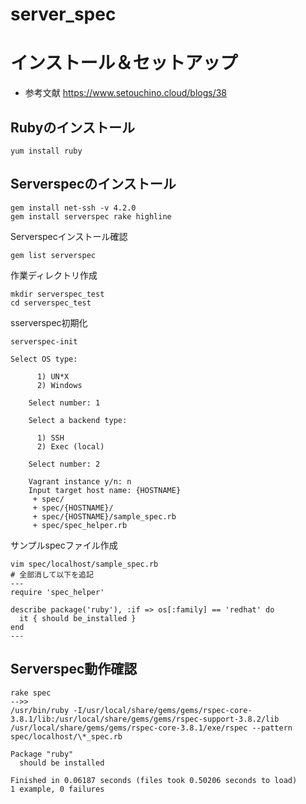 # server_spec
# インストール＆セットアップ
- 参考文献
https://www.setouchino.cloud/blogs/38

## Rubyのインストール
```
yum install ruby
```

## Serverspecのインストール
```
gem install net-ssh -v 4.2.0
gem install serverspec rake highline
```
Serverspecインストール確認
```
gem list serverspec
```
作業ディレクトリ作成
```
mkdir serverspec_test
cd serverspec_test
```
sserverspec初期化
```
serverspec-init

Select OS type:

      1) UN*X
      2) Windows

    Select number: 1

    Select a backend type:

      1) SSH
      2) Exec (local)

    Select number: 2

    Vagrant instance y/n: n
    Input target host name: {HOSTNAME}
     + spec/
     + spec/{HOSTNAME}/
     + spec/{HOSTNAME}/sample_spec.rb
     + spec/spec_helper.rb
```
サンプルspecファイル作成
```
vim spec/localhost/sample_spec.rb
# 全部消して以下を追記
---
require 'spec_helper'

describe package('ruby'), :if => os[:family] == 'redhat' do
  it { should be_installed }
end
---
```
## Serverspec動作確認
```
rake spec
-->>
/usr/bin/ruby -I/usr/local/share/gems/gems/rspec-core-3.8.1/lib:/usr/local/share/gems/gems/rspec-support-3.8.2/lib /usr/local/share/gems/gems/rspec-core-3.8.1/exe/rspec --pattern spec/localhost/\*_spec.rb

Package "ruby"
  should be installed

Finished in 0.06187 seconds (files took 0.50206 seconds to load)
1 example, 0 failures

```
